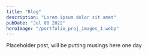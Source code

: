 ```yaml
---
title: "Blog"
description: "Lorem ipsum dolor sit amet"
pubDate: "Jul 08 2022"
heroImage: "/portfolio_proj_images_1.webp"
---
```


Placeholder post, will be putting musings here one day
